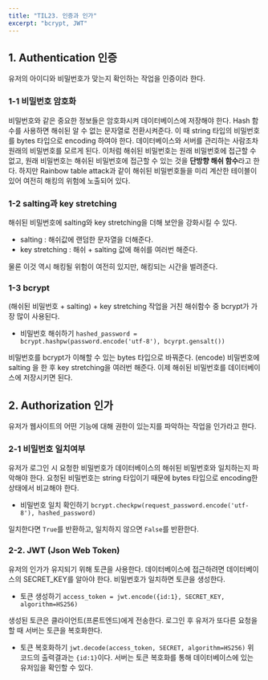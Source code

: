 ```yaml
---
title: "TIL23. 인증과 인가"
excerpt: "bcrypt, JWT"
---
```


## 1. Authentication 인증
유저의 아이디와 비밀번호가 맞는지 확인하는 작업을 인증이라 한다.

### 1-1 비밀번호 암호화
비밀번호와 같은 중요한 정보들은 암호화시켜 데이터베이스에 저장해야 한다. 
Hash 함수를 사용하면 해쉬된 알 수 없는 문자열로 전환시켜준다. 이 때 string 타입의 비밀번호를 bytes 타입으로 encoding 하여야 한다. 데이터베이스와 서버를 관리하는 사람조차 원래의 비밀번호를 모르게 된다. 이처럼 해쉬된 비밀번호는 원래 비밀번호에 접근할 수 없고, 원래 비밀번호는 해쉬된 비밀번호에 접근할 수 있는 것을 **단방향 해쉬 함수**라고 한다. 하지만 Rainbow table attack과 같이 해쉬된 비밀번호들을 미리 계산한 테이블이 있어 여전히 해킹의 위험에 노출되어 있다.

### 1-2 salting과 key stretching
해쉬된 비밀번호에 salting와 key stretching을 더해 보안을 강화시킬 수 있다. 
* salting : 해쉬값에 랜덤한 문자열을 더해준다.
* key stretching : 해쉬 + salting 값에 해쉬를 여러번 해준다.

물론 이것 역시 해킹될 위험이 여전히 있지만, 해킹되는 시간을 벌려준다.

### 1-3 bcrypt
(해쉬된 비밀번호 + salting) + key stretching 작업을 거친 해쉬함수 중 bcrypt가 가장 많이 사용된다.

* 비밀번호 해쉬하기
`hashed_password = bcrypt.hashpw(password.encode('utf-8'), bcyrpt.gensalt())`

비밀번호를 bcrypt가 이해할 수 있는 bytes 타입으로 바꿔준다. (encode)
비밀번호에 salting 을 한 후 key stretching을 여러번 해준다. 
이제 해쉬된 비밀번호를 데이터베이스에 저장시키면 된다.

## 2. Authorization 인가
유저가 웹사이트의 어떤 기능에 대해 권한이 있는지를 파악하는 작업을 인가라고 한다. 

### 2-1 비밀번호 일치여부
유저가 로그인 시 요청한 비밀번호가 데이터베이스의 해쉬된 비밀번호와 일치하는지 파악해야 한다. 요청된 비밀번호는 string 타입이기 때문에 bytes 타입으로 encoding한 상태에서 비교해야 한다. 

* 비밀번호 일치 확인하기
`bcrypt.checkpw(request_password.encode('utf-8'), hashed_password)`

일치한다면 `True`를 반환하고, 일치하지 않으면 `False`를 반환한다.

### 2-2. JWT (Json Web Token)
유저의 인가가 유지되기 위해 토큰을 사용한다. 
데이터베이스에 접근하려면 데이터베이스의 SECRET_KEY를 알아야 한다.
비밀번호가 일치하면 토큰을 생성한다.
* 토큰 생성하기
`access_token = jwt.encode({id:1}, SECRET_KEY, algorithm=HS256)` 

생성된 토큰은 클라이언트(프론트엔드)에게 전송한다. 
로그인 후 유저가 또다른 요청을 할 때 서버는 토큰을 복호화한다.
* 토큰 복호화하기
`jwt.decode(access_token, SECRET, algorithm=HS256)`
위 코드의 출력결과는 `{id:1}`이다. 서버는 토큰 복호화를 통해 데이터베이스에 있는 유저임을 확인할 수 있다.

